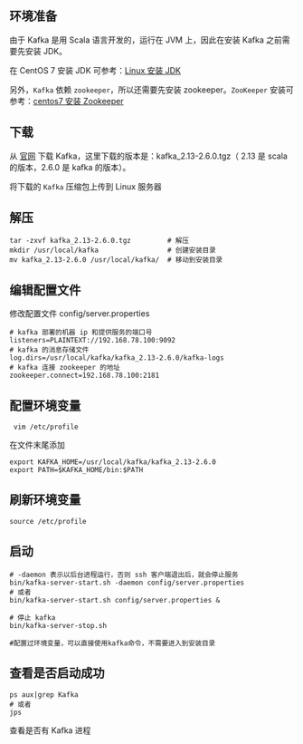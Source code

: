 ## 环境准备

由于 Kafka 是用 Scala 语言开发的，运行在 JVM 上，因此在安装 Kafka 之前需要先安装 JDK。

在 CentOS 7 安装 JDK 可参考：[Linux 安装 JDK](JAVA/JAVA基础/Linux安装JDK.md)

另外，`Kafka` 依赖 `zookeeper`，所以还需要先安装 zookeeper。`ZooKeeper` 安装可参考：[centos7 安装 Zookeeper](../Zookeeper/centos7安装Zookeeper.md)

## 下载

从 [官网](https://kafka.apache.org/downloads.html) 下载 Kafka，这里下载的版本是：kafka_2.13-2.6.0.tgz（ 2.13 是 scala 的版本，2.6.0 是 kafka 的版本）。

将下载的 `Kafka` 压缩包上传到 Linux 服务器

## 解压

```shell
tar -zxvf kafka_2.13-2.6.0.tgz         # 解压
mkdir /usr/local/kafka                 # 创建安装目录
mv kafka_2.13-2.6.0 /usr/local/kafka/  # 移动到安装目录
```

## 编辑配置文件

修改配置文件 config/server.properties

```shell
# kafka 部署的机器 ip 和提供服务的端口号
listeners=PLAINTEXT://192.168.78.100:9092
# kafka 的消息存储文件
log.dirs=/usr/local/kafka/kafka_2.13-2.6.0/kafka-logs
# kafka 连接 zookeeper 的地址
zookeeper.connect=192.168.78.100:2181
```

## 配置环境变量

```shell
 vim /etc/profile
```

在文件末尾添加

```shell
export KAFKA_HOME=/usr/local/kafka/kafka_2.13-2.6.0
export PATH=$KAFKA_HOME/bin:$PATH
```

## 刷新环境变量

```shell
source /etc/profile 
```

## 启动

```shell
# -daemon 表示以后台进程运行，否则 ssh 客户端退出后，就会停止服务
bin/kafka-server-start.sh -daemon config/server.properties
# 或者
bin/kafka-server-start.sh config/server.properties &

# 停止 kafka
bin/kafka-server-stop.sh

#配置过环境变量，可以直接使用kafka命令，不需要进入到安装目录
```

## 查看是否启动成功

```shell
ps aux|grep Kafka
# 或者
jps
```

查看是否有 Kafka 进程

